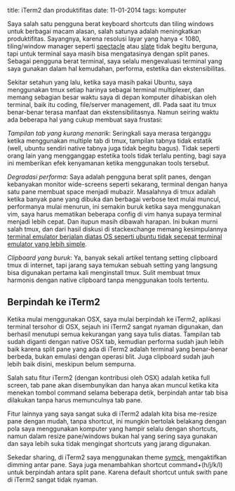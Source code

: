 title: iTerm2 dan produktifitas
date: 11-01-2014
tags: komputer

Saya salah satu pengguna berat keyboard shortcuts dan tiling windows untuk berbagai macam alasan, salah satunya adalah meningkatkan produktifitas. Sayangnya, karena resolusi layar yang hanya < 1080, tiling/window manager seperti [spectacle](http://spectacleapp.com) atau [slate](https://github.com/jigish/slate) tidak begitu berguna, tapi untuk terminal saya masih bisa mengatasinya dengan split panes. Sebagai pengguna berat terminal, saya selalu mengevaluasi terminal yang saya gunakan dalam hal kemudahan, performa, estetika dan ekstensibilitas.

Sekitar setahun yang lalu, ketika saya masih pakai Ubuntu, saya menggunakan tmux setiap harinya sebagai terminal multiplexer, dan memang sebagian besar waktu saya di depan komputer dihabiskan oleh terminal, baik itu coding, file/server management, dll. Pada saat itu tmux benar-benar terasa manfaat dan ekstensibilitasnya. Namun seiring waktu ada beberapa hal yang cukup membuat saya frustasi:

_Tampilan tab yang kurang menarik_: Seringkali saya merasa terganggu ketika menggunakan multiple tab di tmux, tampilan tabnya tidak estatik (well, ubuntu sendiri native tabnya juga tidak begitu bagus). Tidak seperti orang lain yang mengganggap estetika tools tidak terlalu penting, bagi saya ini memberikan efek kenyamanan ketika menggunakan tools tersebut.

_Degradasi performa_: Saya adalah pengguna berat split panes, dengan kebanyakan monitor wide-screens seperti sekarang, terminal dengan hanya satu pane membuat space menjadi mubazir. Masalahnya di tmux adalah ketika banyak pane yang dibuka dan berbagai verbose text mulai muncul, performanya mulai menurun, ini semakin buruk ketika saya menggunakan vim, saya harus mematikan beberapa config di vim hanya supaya terminal menjadi lebih cepat. Dan itupun masih dibawah harapan. Ini bukan murni salah tmux, dan dari hasil diskusi di stackexchange memang kesimpulannya [terminal emulator berjalan diatas OS seperti ubuntu tidak secepat terminal emulator yang lebih simple](http://unix.stackexchange.com/questions/41225/can-a-terminal-emulator-be-as-fast-as-tty-1-6).

_Clipboard yang buruk_: Ya, banyak sekali artikel tentang setting clipboard tmux di internet, tapi jarang saya temukan sebuah setting yang langsung bisa digunakan pertama kali menginstall tmux. Sulit membuat tmux harmonis dengan native clipboard tanpa menggunakan tools tertentu.

Berpindah ke iTerm2
------
Ketika mulai menggunakan OSX, saya mulai berpindah ke iTerm2, aplikasi terminal tersohor di OSX, sejauh ini iTerm2 sangat nyaman digunakan, dan berhasil menutupi semua kekurangan yang saya tulis diatas. Tampilan tab sudah diganti dengan native OSX tab, kemudian performa sudah jauh lebih baik karena split pane yang ada di iTerm2 adalah terminal yang benar-benar berbeda, bukan emulasi dengan operasi blit. Juga clipboard sudah jauh lebih baik disini, meskipun belum sempurna.

Salah satu fitur iTerm2 (dengan kontribusi oleh OSX) adalah ketika full screen, tab pane akan disembunyikan dan hanya akan muncul ketika kita menekan tombol command selama beberapa detik, berpindah antar tab bisa dilakukan tanpa harus memunculnya tab pane.

Fitur lainnya yang saya sangat suka di iTerm2 adalah kita bisa me-resize pane dengan mudah, tanpa shortcut, ini mungkin bertolak belakang dengan pola saya menggunakan komputer yang hampir selalu dengan shortcuts, namun dalam resize pane/windows bukan hal yang sering saya gunakan dan saya lebih suka tidak mengingat shortcuts yang jarang digunakan.

Sekedar sharing, di iTerm2 saya menggunakan theme [symck](http://color.smyck.org/), mengaktifkan dimming antar pane. Saya juga menambahkan shortcut command+(h/j/k/l) untuk berpindah antara split pane. Karena default shortcut untuk swith pane di iTerm2 sangat tidak nyaman.

